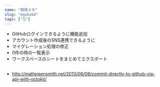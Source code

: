 ```yaml
---
name: "開発メモ"
slug: "egokabd"
tags: ["🗒"]
---
```


- GitHubログインできるように機能追加
- アカウント作成後のSNS連携できるように
- マイグレーション処理の修正
- 0件の時の一覧表示
- ワークスペースのシートをまとめてエクスポート

##

- http://mattgreensmith.net/2013/08/08/commit-directly-to-github-via-api-with-octokit/